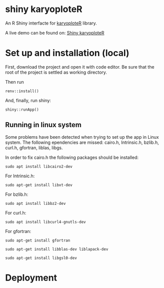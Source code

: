# shiny karyoploteR

An R Shiny interfacte for <a href="http://bioconductor.org/packages/release/bioc/html/karyoploteR.html#:~:text=karyoploteR%20creates%20karyotype%20plots%20of,coordinates%20into%20the%20plot%20coordinates." target="_blank">karyoploteR</a> library.

A live demo can be found on: <a href="https://mcocam.shinyapps.io/karyo_1/" target="_blank">Shiny karyoploteR</a>

# Set up and installation (local)

First, download the project and open it with code editor. Be sure that the root of the project is settled as working directory.

Then run 
```
renv::install()
```
  
And, finally, run shiny:
```
shiny::runApp()
```

## Running in linux system

Some problems have been detected when trying to set up the app in Linux system. The following ependencies are missed: cairo.h, Intrinsic.h, bzlib.h, curl.h, gfortran, liblas, libgs.

In order to fix cairo.h the following packages should be installed:

```
sudo apt install libcairo2-dev
```

For Intrinsic.h:

```
sudo apt-get install libxt-dev
```

For bzlib.h:

```
sudo apt install libbz2-dev
```

For curl.h:

```
sudo apt install libcurl4-gnutls-dev
```

For gfortran:

```
sudo apt-get install gfortran
```

```
sudo apt-get install libblas-dev liblapack-dev
```

```
sudo apt-get install libgsl0-dev
```


# Deployment
